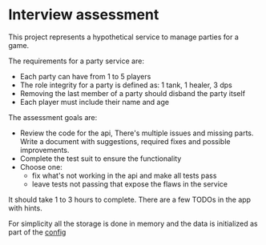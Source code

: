 # Interview assessment

This project represents a hypothetical service to manage parties for a game.

The requirements for a party service are: 
- Each party can have from 1 to 5 players
- The role integrity for a party is defined as: 1 tank, 1 healer, 3 dps
- Removing the last member of a party should disband the party itself
- Each player must include their name and age

The assessment goals are:
- Review the code for the api, There's multiple issues and missing parts. Write a document with suggestions, required fixes and possible improvements.
- Complete the test suit to ensure the functionality
- Choose one: 
  - fix what's not working in the api and make all tests pass
  - leave tests not passing that expose the flaws in the service

It should take 1 to 3 hours to complete. There are a few TODOs in the app with hints.

For simplicity all the storage is done in memory and the data is initialized as part of the [config](src/main/java/com/interview/assessment/config/AssessmentConfiguration.java)